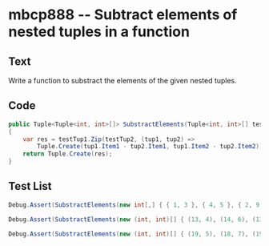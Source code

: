 # mbcp888 -- Subtract elements of nested tuples in a function

## Text

Write a function to substract the elements of the given nested tuples.

## Code

```csharp
public Tuple<Tuple<int, int>[]> SubstractElements(Tuple<int, int>[] testTup1, Tuple<int, int>[] testTup2)
{
    var res = testTup1.Zip(testTup2, (tup1, tup2) => 
        Tuple.Create(tup1.Item1 - tup2.Item1, tup1.Item2 - tup2.Item2)).ToArray();
    return Tuple.Create(res);
}
```

## Test List

```csharp
Debug.Assert(SubstractElements(new int[,] { { 1, 3 }, { 4, 5 }, { 2, 9 }, { 1, 10 } }, new int[,] { { 6, 7 }, { 3, 9 }, { 1, 1 }, { 7, 3 } }) == new int[,] { { -5, -4 }, { 1, -4 }, { 1, 8 }, { -6, 7 } });
```

```csharp
Debug.Assert(SubstractElements(new (int, int)[] { (13, 4), (14, 6), (13, 10), (12, 11) }, new (int, int)[] { (19, 8), (14, 10), (12, 2), (18, 4) }) == new (int, int)[] { (-6, -4), (0, -4), (1, 8), (-6, 7) });
```

```csharp
Debug.Assert(SubstractElements(new (int, int)[] { (19, 5), (18, 7), (19, 11), (17, 12) }, new (int, int)[] { (12, 9), (17, 11), (13, 3), (19, 5) }).SequenceEqual(new (int, int)[] { (7, -4), (1, -4), (6, 8), (-2, 7) }));
```
